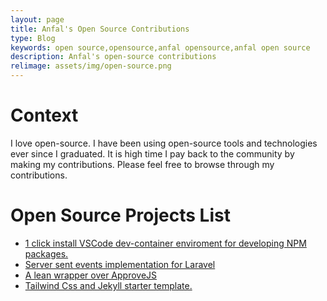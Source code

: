 ```yaml
---
layout: page
title: Anfal's Open Source Contributions
type: Blog
keywords: open source,opensource,anfal opensource,anfal open source
description: Anfal's open-source contributions
relimage: assets/img/open-source.png
---
```


# Context

I love open-source. I have been using open-source tools and technologies ever since I graduated. It is high time I pay back to the community by making my contributions.
Please feel free to browse through my contributions.

# Open Source Projects List

- <a href="https://github.com/MAnfal/vscode-npm-boilerplate" target="_blank">1 click install VSCode dev-container enviroment for developing NPM packages.</a>
- <a href="https://github.com/MAnfal/sse" target="_blank">Server sent events implementation for Laravel</a>
- <a href="https://github.com/MAnfal/lean_validator" target="_blank">A lean wrapper over ApproveJS</a>
- <a href="https://github.com/MAnfal/tailwind-jekyll-starter-template" target="_blank">Tailwind Css and Jekyll starter template.</a>